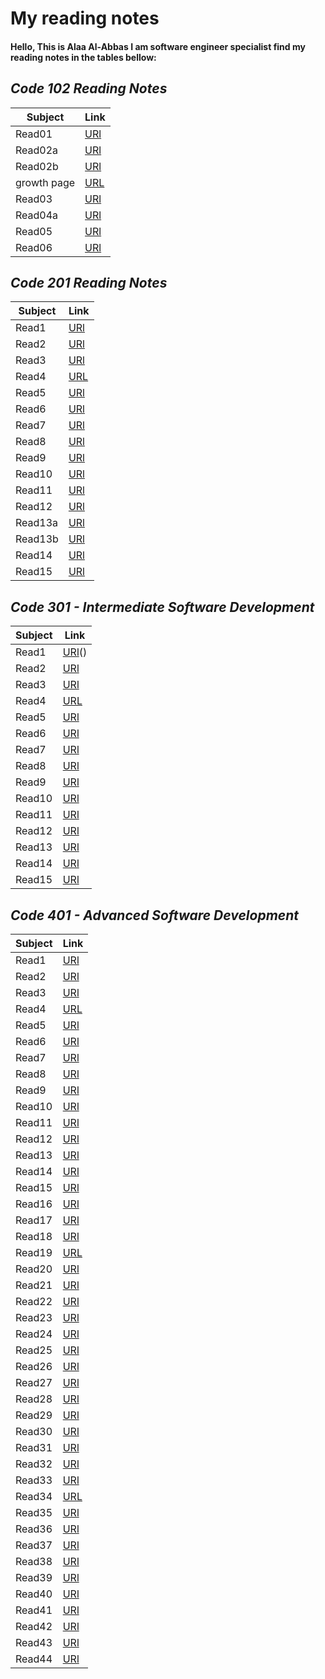 # **My reading notes**

#### Hello, This is Alaa Al-Abbas I am software engineer specialist find my reading notes in the tables bellow:


## *Code 102 Reading Notes*

| Subject     | Link                                                     |
| ----------- | -----------                                              |
| Read01      | [URl](read01.md)                                         |
| Read02a     | [URl](read02a.md)                                        |
| Read02b     | [URl](read02b.md)                                        |
|growth page  | [URL](growth.md)                                         |
| Read03      | [URl](read03.md)                                         |
| Read04a     | [URl](read04a.md)                                        |
| Read05      | [URl](read05.md)                                         |
| Read06      | [URl](read06.md)                                         |

## *Code 201 Reading Notes*

| Subject     | Link                                                     |
| ----------- | -----------                                              |
| Read1       | [URl](Read1.md)                                          |
| Read2       | [URl](Read2.md)                                          |
| Read3       | [URl](Read3.md)                                          |
| Read4       | [URL](Read4.md)                                          |
| Read5       | [URl](Read5.md)                                          |
| Read6       | [URl](Read6.md)                                          |
| Read7       | [URl](Read7.md)                                          |
| Read8       | [URl](Read8.md)                                          |
| Read9       | [URl](Read9.md)                                          |
| Read10      | [URl](Read10.md)                                         |
| Read11      | [URl](Read11.md)                                         |
| Read12      | [URl](Read12.md)                                         |
| Read13a     | [URl](Read13a.md)                                        |
| Read13b     | [URl](Read13b.md)                                        |
| Read14      | [URl](Read14.md)                                         |
| Read15      | [URl](Read15.md)                                         |   

## *Code 301 - Intermediate Software Development*

| Subject     | Link                                             |
| ----------- | -----------                                      |
| Read1       | [URl](readclass1.md)()                                          |
| Read2       | [URl](Readclass2_301.md)                                          |
| Read3       | [URl](readclass3.md)                                          |
| Read4       | [URL](readclass4.md)                                          |
| Read5       | [URl](readclass5.md)                                          |
| Read6       | [URl](readclass6.md)                                          |
| Read7       | [URl](readclass7.md)                                          |
| Read8       | [URl](readclass8.md)                                          |
| Read9       | [URl](readclass9.md)                                          |
| Read10      | [URl](readclass10.md)                                          |
| Read11      | [URl](Readclass11.md)                                          |
| Read12      | [URl](Readclass12.md)                                          |
| Read13      | [URl]()                                          |
| Read14      | [URl]()                                          |
| Read15      | [URl]()                                          |  



## *Code 401 - Advanced Software Development*

| Subject     | Link                                             |
| ----------- | -----------                                      |
| Read1       | [URl](read1.md)                                  |
| Read2       | [URl](read2.md)                                          |
| Read3       | [URl]()                                          |
| Read4       | [URL]()                                          |
| Read5       | [URl]()                                          |
| Read6       | [URl]()                                          |
| Read7       | [URl]()                                          |
| Read8       | [URl]()                                          |
| Read9       | [URl]()                                          |
| Read10      | [URl]()                                          |
| Read11      | [URl]()                                          |
| Read12      | [URl]()                                          |
| Read13      | [URl]()                                          |
| Read14      | [URl]()                                          |
| Read15      | [URl]()                                          |  
| Read16      | [URl]()                                          |
| Read17      | [URl]()                                          |
| Read18      | [URl]()                                          |
| Read19      | [URL]()                                          |
| Read20      | [URl]()                                          |
| Read21      | [URl]()                                          |
| Read22      | [URl]()                                          |
| Read23      | [URl]()                                          |
| Read24      | [URl]()                                          |
| Read25      | [URl]()                                          |
| Read26      | [URl]()                                          |
| Read27      | [URl]()                                          |
| Read28      | [URl]()                                          |
| Read29      | [URl]()                                          |
| Read30      | [URl]()                                          |  
| Read31      | [URl]()                                          |
| Read32      | [URl]()                                          |
| Read33      | [URl]()                                          |
| Read34      | [URL]()                                          |
| Read35      | [URl]()                                          |
| Read36      | [URl]()                                          |
| Read37      | [URl]()                                          |
| Read38      | [URl]()                                          |
| Read39      | [URl]()                                          |
| Read40      | [URl]()                                          |
| Read41      | [URl]()                                          |
| Read42      | [URl]()                                          |
| Read43      | [URl]()                                          |
| Read44      | [URl]()                                          |
